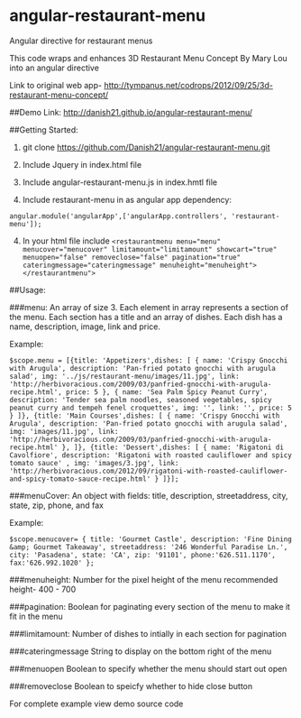 # angular-restaurant-menu
Angular directive for restaurant menus

This code wraps and enhances 3D Restaurant Menu Concept By Mary Lou into an angular directive

Link to original web app- http://tympanus.net/codrops/2012/09/25/3d-restaurant-menu-concept/

##Demo Link:
http://danish21.github.io/angular-restaurant-menu/

##Getting Started:

1) git clone https://github.com/Danish21/angular-restaurant-menu.git

2) Include Jquery in index.html file

3) Include angular-restaurant-menu.js in index.hmtl file

3) Include restaurant-menu in as angular app dependency:

`angular.module('angularApp',['angularApp.controllers', 'restaurant-menu']);`

4) In your html file include
`<restaurantmenu menu="menu" menucover="menucover" limitamount="limitamount" showcart="true" menuopen="false" removeclose="false" pagination="true" cateringmessage="cateringmessage" menuheight="menuheight"></restaurantmenu">`


##Usage: 

###menu: 
An array of size 3. Each element in array represents a section of the menu. Each section has a title and an array of dishes. Each dish has a name, description, image, link and price. 

Example:

`$scope.menu = [{title: 'Appetizers',dishes: [
			{
				name: 'Crispy Gnocchi with Arugula',
				description: 'Pan-fried potato gnocchi with arugula salad',
				img: '../js/restaurant-menu/images/11.jpg',
				link: 'http://herbivoracious.com/2009/03/panfried-gnocchi-with-arugula-recipe.html',
				price: 5
			},
			{
				name: 'Sea Palm Spicy Peanut Curry',
				description: 'Tender sea palm noodles, seasoned vegetables, spicy peanut curry and tempeh fenel croquettes',
				img: '',
				link: '',
				price: 5
			}
		]},
		{title: 'Main Courses',dishes: [
			{
				name: 'Crispy Gnocchi with Arugula',
				description: 'Pan-fried potato gnocchi with arugula salad',
				img: 'images/11.jpg',
				link: 'http://herbivoracious.com/2009/03/panfried-gnocchi-with-arugula-recipe.html'
			},
		]},
		{title: 'Dessert',dishes: [
			{
				name: 'Rigatoni di Cavolfiore',
				description: 'Rigatoni with roasted cauliflower and spicy tomato sauce' ,
				img: 'images/3.jpg',
				link: 'http://herbivoracious.com/2012/09/rigatoni-with-roasted-cauliflower-and-spicy-tomato-sauce-recipe.html'
			}
		]}];`

###menuCover: 
An object with fields: title, description, streetaddress, city, state, zip, phone, and fax

Example: 

`$scope.menucover= {
			title: 'Gourmet Castle',
			description: 'Fine Dining &amp; Gourmet Takeaway',
			streetaddress: '246 Wonderful Paradise Ln.',
			city: 'Pasadena',
			state: 'CA',
			zip: '91101',
			phone:'626.511.1170',
			fax:'626.992.1020'
};`

###menuheight:
Number for the pixel height of the menu recommended height- 400 - 700

###pagination:
Boolean for paginating every section of the menu to make it fit in the menu

###limitamount: 
Number of dishes to intially in each section for pagination

###cateringmessage
String to display on the bottom right of the menu

###menuopen
Boolean to specify whether the menu should start out open

###removeclose
Boolean to speicfy whether to hide close button



For complete example view demo source code











